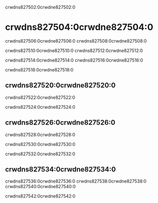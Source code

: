 crwdns827502:0crwdne827502:0
# crwdns827504:0crwdne827504:0

crwdns827506:0crwdne827506:0 crwdns827508:0crwdne827508:0

crwdns827510:0crwdne827510:0 crwdns827512:0crwdne827512:0

crwdns827514:0crwdne827514:0 crwdns827516:0crwdne827516:0

crwdns827518:0crwdne827518:0
## crwdns827520:0crwdne827520:0

crwdns827522:0crwdne827522:0


crwdns827524:0crwdne827524:0
## crwdns827526:0crwdne827526:0

crwdns827528:0crwdne827528:0

crwdns827530:0crwdne827530:0


crwdns827532:0crwdne827532:0
## crwdns827534:0crwdne827534:0

crwdns827536:0crwdne827536:0 crwdns827538:0crwdne827538:0 crwdns827540:0crwdne827540:0

crwdns827542:0crwdne827542:0 
